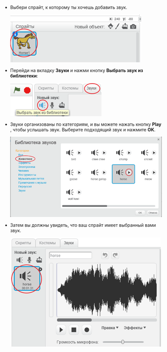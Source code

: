 + Выбери спрайт, к которому ты хочешь добавить звук.
    
    ![Скриншот](images/sprite-select.png)

+ Перейди на вкладку **Звуки** и нажми кнопку **Выбрать звук из библиотеки**:
    
    ![Скриншот](images/import-sound.png)

+ Звуки организованы по категориям, и вы можете нажать кнопку **Play** , чтобы услышать звук. Выберите подходящий звук и нажмите **OK**.
    
    ![Скриншот](images/choose-sound.png)

+ Затем вы должны увидеть, что ваш спрайт имеет выбранный вами звук.
    
    ![Скриншот](images/sound-imported.png)